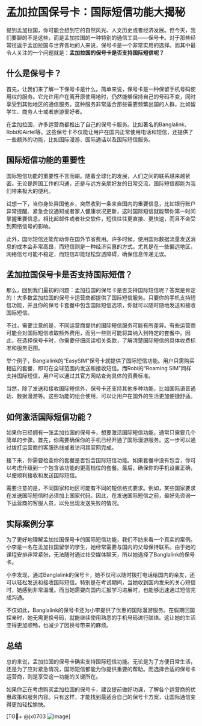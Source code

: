 # 孟加拉国保号卡：国际短信功能大揭秘

提到孟加拉国，你可能会想到它的自然风光、人文历史或者经济发展。但今天，我们要聊的不是这些，而是孟加拉国的一种特别的通信工具——保号卡。对于那些经常往返于孟加拉国与世界各地的人来说，保号卡是一个非常实用的选择。而其中最令人关注的一个问题就是：**孟加拉国的保号卡是否支持国际短信呢？**

## 什么是保号卡？

首先，让我们来了解一下保号卡是什么。简单来说，保号卡是一种保留手机号码使用权的服务。它允许用户在离开原使用地时，仍然能够保持自己的号码不变，同时享受到其他地区的通信服务。这种服务非常适合那些需要频繁出国的人群，比如留学生、商务人士或者旅游爱好者。

在孟加拉国，许多运营商都推出了自己的保号卡服务。比如著名的Banglalink、Robi和Airtel等。这些保号卡不仅能让用户在国内正常使用电话和短信，还提供了一些额外的功能，比如国际漫游、国际通话以及国际短信服务。

## 国际短信功能的重要性

国际短信功能的重要性不言而喻。随着全球化的发展，人们之间的联系越来越紧密。无论是跨国工作的沟通，还是与远方亲朋好友的日常交流，国际短信都能为我们带来极大的便利。

试想一下，当你身处异国他乡，突然收到一条来自国内的重要信息，比如银行账户异常提醒、紧急会议通知或者家人健康状况更新，这时国际短信就能帮你第一时间掌握重要信息。相比起邮件或者社交软件，短信往往更直接、更快速，而且不会受到网络信号的影响。

此外，国际短信还能帮助你在国外节省费用。许多时候，使用国际数据流量发送消息的成本会非常高昂，而短信则是一种经济实惠的方式。尤其是在一些偏远地区，网络信号可能不稳定，而短信却能轻松穿透障碍，确保信息传递无误。

## 孟加拉国保号卡是否支持国际短信？

那么，回到我们最初的问题：孟加拉国的保号卡是否支持国际短信呢？答案是肯定的！大多数孟加拉国的保号卡运营商都提供了国际短信服务。只要你的手机支持短信功能，并且你的保号卡套餐中包含国际短信选项，你就可以随时随地发送和接收国际短信。

不过，需要注意的是，不同运营商提供的国际短信服务可能有所差异。有些运营商可能会对国际短信收取额外费用，而另一些则可能将其纳入到特定的套餐中。因此，在选择保号卡时，你需要仔细阅读相关条款，了解清楚国际短信的具体收费标准和服务范围。

举个例子，Banglalink的“EasySIM”保号卡就提供了国际短信功能。用户只需购买相应的套餐，即可在全球范围内发送和接收短信。而Robi的“Roaming SIM”同样支持国际短信，用户可以通过其官方网站查询具体的资费标准。

当然，除了发送和接收国际短信外，保号卡还支持其他多种功能，比如国际语音通话、数据漫游等。这些功能的组合使用，可以让用户在国外的生活更加便捷舒适。

## 如何激活国际短信功能？

如果你已经拥有一张孟加拉国的保号卡，想要激活国际短信功能，通常只需要几个简单的步骤。首先，你需要确保你的手机已经开通了国际漫游服务。这一步可以通过拨打运营商的客服热线或者访问其官网完成。

接下来，你需要检查你的套餐是否包含国际短信功能。如果套餐中没有包含，你可以考虑升级到一个包含该功能的更高档位的套餐。最后，确保你的手机设置正确，以便顺利接收和发送国际短信。

需要注意的是，不同国家和地区可能有不同的短信格式要求。例如，某些国家要求在发送国际短信时必须加上国家代码。因此，在发送国际短信之前，最好先咨询一下运营商的客服人员，以免出现发送失败的情况。

## 实际案例分享

为了更好地理解孟加拉国保号卡的国际短信功能，我们不妨来看一个真实的案例。小李是一名在孟加拉国留学的学生，她经常需要与国内的父母保持联系。由于她的课程安排非常紧张，无法随时通过社交媒体聊天，所以她选择了Banglalink的保号卡。

小李发现，通过Banglalink的保号卡，她不仅可以随时拨打电话给国内的亲友，还可以轻松发送和接收国际短信。特别是在考试期间，当她收到国内发来的关心短信时，她感到非常温暖。而当她需要向国内汇报学习进展时，也能够迅速通过短信完成沟通。

不仅如此，Banglalink的保号卡还为小李提供了优惠的国际漫游服务。在假期回国探亲时，她无需更换号码，就能继续使用熟悉的手机号码进行联络。这让她的生活变得更加顺畅，也减少了因换号带来的麻烦。

## 总结

总的来说，孟加拉国的保号卡确实支持国际短信功能。无论是为了方便日常生活，还是为了应对紧急情况，国际短信都能为你提供重要的帮助。而选择合适的保号卡运营商，则是享受这一功能的关键所在。

如果你正在考虑购买孟加拉国的保号卡，建议提前做好功课，了解各个运营商的优惠政策和服务内容。只有这样，才能找到最适合自己的保号卡方案，让国际通信变得更加轻松愉快。

[TG💪+ @jx0703 ![Image](https://github.com/user-attachments/assets/dbca1d08-cadb-493c-b0ec-ad6f7a83f270)]